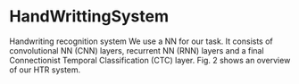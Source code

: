# HandWrittingSystem
Handwriting recognition system We use a NN for our task. It consists of convolutional NN (CNN) layers, recurrent NN (RNN) layers and a final Connectionist Temporal Classification (CTC) layer. Fig. 2 shows an overview of our HTR system.
